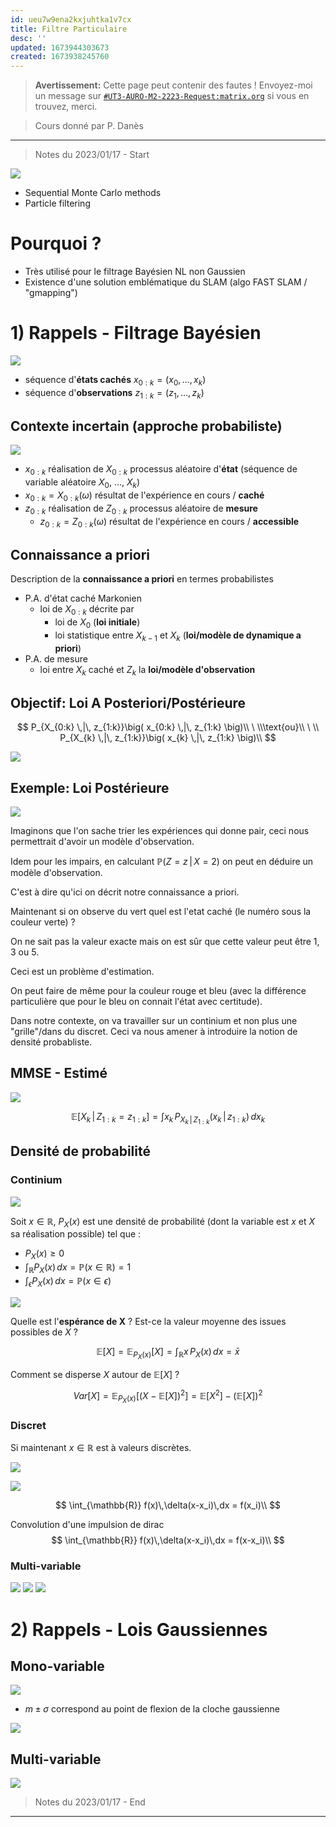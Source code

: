 ```yaml
---
id: ueu7w9ena2kxjuhtka1v7cx
title: Filtre Particulaire
desc: ''
updated: 1673944303673
created: 1673938245760
---
```


> **Avertissement:**
Cette page peut contenir des fautes ! Envoyez-moi un message sur [`#UT3-AURO-M2-2223-Request:matrix.org`](https://matrix.to/#/#UT3-AURO-M2-2223-Request:matrix.org) si vous en trouvez, merci.

> Cours donné par P. Danès

---

> Notes du 2023/01/17 - Start





![](/assets/images/B3.RP.BB20230117-01.png)

- Sequential Monte Carlo methods
- Particle filtering

# Pourquoi ?

- Très utilisé pour le filtrage Bayésien NL non Gaussien
- Existence d'une solution emblématique du SLAM (algo FAST SLAM / "gmapping")

# 1) Rappels - Filtrage Bayésien

![](/assets/images/B3.RP.BB20230117-02.png)

<!-- graphe x_0 -->

- séquence d'**états cachés** $x_{0:k} = (x_0, \dots, x_k)$
- séquence d'**observations** $z_{1:k} = (z_1, \dots, z_k)$

## Contexte incertain (approche probabiliste)

![](/assets/images/B3.RP.BB20230117-03.png)

- $x_{0:k}$ réalisation de $X_{0:k}$ processus aléatoire d'**état** (séquence de variable aléatoire $X_0$, $\dots$, $X_k$)
- $x_{0:k} = X_{0:k}(\omega)$ résultat de l'expérience en cours / **caché**
- $z_{0:k}$ réalisation de $Z_{0:k}$ processus aléatoire de **mesure**
    - $z_{0:k} = Z_{0:k}(\omega)$ résultat de l'expérience en cours / **accessible**

## Connaissance a priori

Description de la **connaissance a priori** en termes probabilistes

- P.A. d'état caché Markonien
    - loi de $X_{0:k}$ décrite par
        - loi de $X_0$ (**loi initiale**)
        - loi statistique entre $X_{k-1}$ et $X_k$ (**loi/modèle de dynamique a priori**)
- P.A. de mesure
    - loi entre $X_k$ caché et $Z_k$ la **loi/modèle d'observation**

## Objectif: Loi A Posteriori/Postérieure

$$
P_{X_{0:k} \,|\, z_{1:k}}\big( x_{0:k} \,|\, z_{1:k} \big)\\
\ \\\text{ou}\\ \ \\
P_{X_{k} \,|\, z_{1:k}}\big( x_{k} \,|\, z_{1:k} \big)\\
$$

![](/assets/images/B3.RP.BB20230117-04.png)

<!-- 
## Discussion

image graph + audio 1 
-->

## Exemple: Loi Postérieure

![](/assets/images/B3.RP.BB20230117-05.png)

<!-- audio 2 -->

Imaginons que l'on sache trier les expériences qui donne pair, ceci nous permettrait d'avoir un modèle d'observation.

Idem pour les impairs, en calculant $\mathbb{P}(Z=z \,|\, X = 2)$ on peut en déduire un modèle d'observation.

C'est à dire qu'ici on décrit notre connaissance a priori.

Maintenant si on observe du vert quel est l'etat caché (le numéro sous la couleur verte) ?

On ne sait pas la valeur exacte mais on est sûr que cette valeur peut être 1, 3 ou 5.

Ceci est un problème d'estimation.

<!-- Audio 3 -->

On peut faire de même pour la couleur rouge et bleu (avec la différence particulière que pour le bleu on connait l'état avec certitude).

Dans notre contexte, on va travailler sur un continium et non plus une "grille"/dans du discret. Ceci va nous amener à introduire la notion de densité probabliste.

## MMSE - Estimé

![](/assets/images/B3.RP.BB20230117-06.png)

<!-- Medium Mean Square Estimate -->

$$
\mathbb{E} \big[ X_k \,|\, Z_{1:k}=z_{1:k} \big] = \int x_k \, P_{X_k \,|\, Z_{1:k}} \big( x_k \,|\, z_{1:k} \big) \, dx_k
$$

<!-- audio 4 -->

## Densité de probabilité

### Continium

![](/assets/images/B3.RP.BB20230117-07.png)

Soit $x \in \mathbb{R}$, $P_X(x)$ est une densité de probabilité (dont la variable est $x$ et $X$ sa réalisation possible) tel que :
- $P_X(x) \geq 0$
- $\int_{\mathbb{R}} P_X(x)\, dx = \mathbb{P}(x\in\mathbb{R}) = 1$
- $\int_{\epsilon} P_X(x)\, dx = \mathbb{P}(x\in\epsilon)$

<!-- audio 5 -->

![](/assets/images/B3.RP.BB20230117-08.png)

Quelle est l'**espérance de X** ? Est-ce la valeur moyenne des issues possibles de $X$ ?

$$
\mathbb{E}\big[X\big] = \mathbb{E}_{P_X(x)}\big[X\big] = \int_{\mathbb{R}} x\,P_X(x)\,dx = \bar x
$$

Comment se disperse $X$ autour de $\mathbb{E}\big[X\big]$ ?

$$
Var\big[X\big] = \mathbb{E}_{P_X(x)}\Big[ \big( X - \mathbb{E}[X] \big)^2 \Big] = \mathbb{E}\big[ X^2 \big] - \Big(\mathbb{E}\big[ X \big]\Big)^2
$$

### Discret

Si maintenant $x\in\mathbb{R}$ est à valeurs discrètes.

![](/assets/images/B3.RP.BB20230117-09.png)


<!-- audio 6
implusion de dirac pour passer du continu au discret -->

![](/assets/images/B3.RP.BB20230117-10.png)


<!-- audio 7 -->


$$
\int_{\mathbb{R}} f(x)\,\delta(x-x_i)\,dx = f(x_i)\\
$$

Convolution d'une impulsion de dirac
$$
\int_{\mathbb{R}} f(x)\,\delta(x-x_i)\,dx = f(x-x_i)\\
$$

### Multi-variable

![](/assets/images/B3.RP.BB20230117-11.png)
![](/assets/images/B3.RP.BB20230117-12.png)
![](/assets/images/B3.RP.BB20230117-13.png)
<!-- audio 8 -->

# 2) Rappels - Lois Gaussiennes

<!-- audio 9 -->

## Mono-variable

![](/assets/images/B3.RP.BB20230117-14.png)

- $m\pm\sigma$ correspond au point de flexion de la cloche gaussienne

![](/assets/images/B3.RP.BB20230117-15.png)

## Multi-variable

![](/assets/images/B3.RP.BB20230117-16.png)



> Notes du 2023/01/17 - End

---